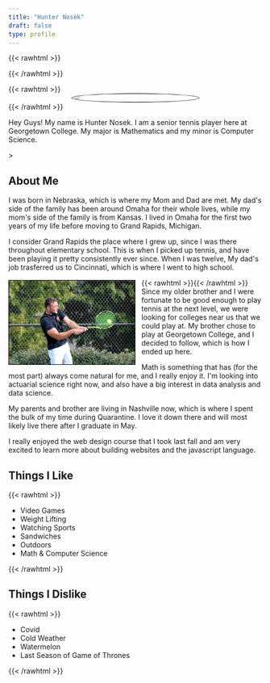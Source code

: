 ```yaml
---
title: "Hunter Nosek"
draft: false
type: profile
---
```


{{< rawhtml >}}
<style>
.center 
{
  display: block !important;
  margin-left: auto !important;
  margin-right: auto !important;
  width: 50% !important;
}
img
{
    border: 1px solid #000000 !important;
}
</style>
{{< /rawhtml >}}

{{< rawhtml >}}
<img src="/profiles/hunter/hunter_prof1.jpg" class="center" style="border-radius: 50%;">
{{< /rawhtml >}}


Hey Guys! My name is Hunter Nosek. I am a senior tennis player here at Georgetown College. My major is Mathematics and my minor is Computer Science. 

<!--more-->>

## About Me

I was born in Nebraska, which is where my Mom and Dad are met. My dad's side of the family has been around Omaha for their whole lives, while my mom's side of the family is from Kansas. I lived in Omaha for the first two years of my life before moving to Grand Rapids, Michigan.

I consider Grand Rapids the place where I grew up, since I was there throughout elementary school. This is when I picked up tennis, and have been playing it pretty consistently ever since. When I was twelve, My dad's job trasferred us to Cincinnati, which is where I went to high school.

{{< rawhtml >}}<img src="hunter_tns.jpg" style="float: left; margin: 3px 12px 3px 0px;" width = 250>{{< /rawhtml >}} Since my older brother and I were fortunate to be good enough to play tennis at the next level, we were looking for colleges near us that we could play at. My brother chose to play at Georgetown College, and I decided to follow, which is how I ended up here.

Math is something that has (for the most part) always come natural for me, and I really enjoy it. I'm looking into actuarial science right now, and also have a big interest in data analysis and data science.

My parents and brother are living in Nashville now, which is where I spent the bulk of my time during Quarantine. I love it down there and will most likely live there after I graduate in May.

I really enjoyed the web design course that I took last fall and am very excited to learn more about building websites and the javascript language. 

## Things I Like
{{< rawhtml >}}
<ul>
<li>Video Games</li>
<li>Weight Lifting</li>
<li>Watching Sports</li>
<li>Sandwiches</li>
<li>Outdoors</li>
<li>Math & Computer Science</li>
</ul>
{{< /rawhtml >}}


## Things I Dislike
{{< rawhtml >}}
<ul>
<li>Covid</li>
<li>Cold Weather</li>
<li>Watermelon</li>
<li>Last Season of Game of Thrones</li>
</ul>
{{< /rawhtml >}}

